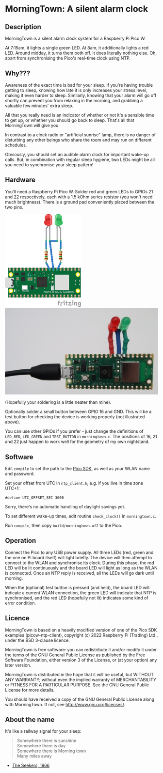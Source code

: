 MorningTown: A silent alarm clock
=================================

Description
-----------

MorningTown is a silent alarm clock system for a Raspberry Pi Pico W.

At 7:15am, it lights a single green LED.  At 8am, it additionally lights a red
LED.  Around midday, it turns them both off.  It does literally nothing else.
Oh, apart from synchronising the Pico's real-time clock using NTP.


Why???
------

Awareness of the exact time is bad for your sleep.  If you're having trouble
getting to sleep, knowing how late it is only increases your stress level,
making it even harder to sleep.  Similarly, knowing that your alarm will go off
shortly can prevent you from relaxing in the morning, and grabbing a valuable
few minutes' extra sleep.

All that you really need is an indicator of whether or not it's a sensible time
to get up, or whether you should go back to sleep.  That's all that MorningTown
will give you.

In contrast to a clock radio or "artificial sunrise" lamp, there is no danger
of disturbing any other beings who share the room and may run on different
schedules.

Obviously, you should set an audible alarm clock for important wake-up calls.
But, in combination with regular sleep hygiene, two LEDs might be all you need
to synchronise your sleep pattern!


Hardware
--------

You'll need a Raspberry Pi Pico W.  Solder red and green LEDs to GPIOs 21 and
22 respectively, each with a 1.5 kOhm series resistor (you won't need much
brightness).  There is a ground pad conveniently placed between the two pins.

![Circuit diagram](circuit.png)    ![Photo](photo.jpg)

(Hopefully your soldering is a little neater than mine).

Optionally solder a small button between GPIO 16 and GND.  This will be a test
button for checking the device is working properly (not illustrated above).

You can use other GPIOs if you prefer - just change the definitions of
`LED_RED`, `LED_GREEN` and `TEST_BUTTON` in `morningtown.c`.  The positions of
16, 21 and 22 just happen to work well for the geometry of my own nightstand.


Software
--------

Edit `compile` to set the path to the [Pico SDK](https://github.com/raspberrypi/pico-sdk),
as well as your WLAN name and password.

Set your offset from UTC in `ntp_client.h`, e.g. if you live in time zone UTC+1:
```
#define UTC_OFFSET_SEC 3600
```
Sorry, there's no automatic handling of daylight savings yet.

To set different wake-up times, edit routine `check_clock()` in
`morningtown.c`.

Run `compile`, then copy `build/morningtown.uf2` to the Pico.


Operation
---------

Connect the Pico to any USB power supply.  All three LEDs (red, green and the
one on Pi board itself) will light briefly.  The device will then attempt to
connect to the WLAN and synchronise its clock.  During this phase, the red LED
will be lit continuously and the board LED will light as long as the WLAN is
connected.  Once an NTP reply is received, all the LEDs will go dark until
morning.

When the (optional) test button is pressed (and held), the board LED will
indicate a current WLAN connection, the green LED will indicate that NTP is
synchronised, and the red LED (hopefully not lit) indicates some kind of error
condition.


Licence
-------

MorningTown is based on a heavily modified version of one of the Pico SDK
examples (picow-ntp-client), copyright (c) 2022 Raspberry Pi (Trading) Ltd.,
under the BSD 3-clause licence.

MorningTown is free software: you can redistribute it and/or modify it under the
terms of the GNU General Public License as published by the Free Software
Foundation, either version 3 of the License, or (at your option) any later
version.

MorningTown is distributed in the hope that it will be useful, but WITHOUT ANY
WARRANTY; without even the implied warranty of MERCHANTABILITY or FITNESS FOR A
PARTICULAR PURPOSE.  See the GNU General Public License for more details.

You should have received a copy of the GNU General Public License along with
MorningTown.  If not, see <http://www.gnu.org/licenses/>.


About the name
--------------

It's like a railway signal for your sleep:

> Somewhere there is sunshine  
> Somewhere there is day  
> Somewhere there is Morning town  
> Many miles away

- [The Seekers, 1966](https://www.youtube.com/watch?v=lsqNcZ1JqW8)
